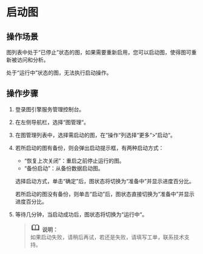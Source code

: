# 启动图<a name="ges_01_0014"></a>

## 操作场景<a name="section92613514355"></a>

图列表中处于“已停止”状态的图，如果需要重新启用，您可以启动图，使得图可重新被访问和分析。

处于“运行中”状态的图，无法执行启动操作。

## 操作步骤<a name="section18333121833512"></a>

1.  登录图引擎服务管理控制台。
2.  在左侧导航栏，选择“图管理“。
3.  在图管理列表中，选择需启动的图，在“操作“列选择“更多“\>“启动“。
4.  若所启动的图有备份，则会弹出启动提示框，有两种启动方式：

    -   “恢复上次关闭”：重启之前停止运行的图。
    -   “备份启动”：从备份数据启动图。

    选择启动方式，单击“确定”后，图状态将切换为“准备中”并显示进度百分比。

    若所启动的图没有备份，则单击“启动”后，图状态直接切换为“准备中”并显示进度百分比。

5.  等待几分钟，当启动成功后，图状态将切换为“运行中“。

    >![](public_sys-resources/icon-note.gif) **说明：**   
    >如果启动失败，请稍后再试，若还是失败，请填写工单，联系技术支持。  


